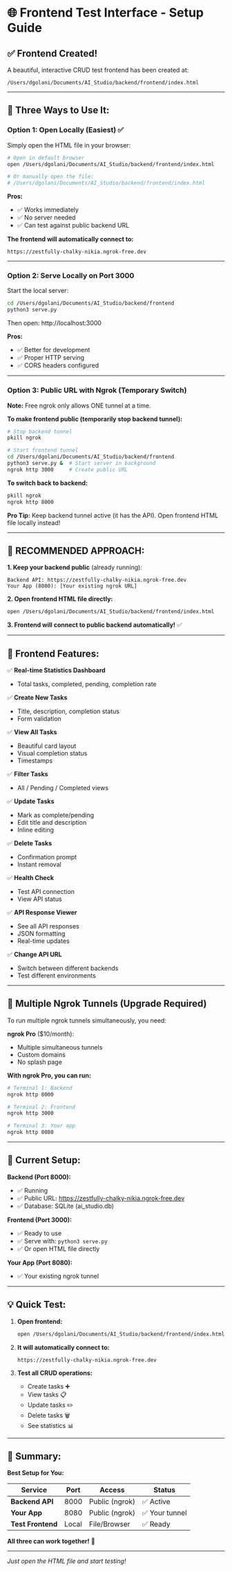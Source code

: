 # 🌐 Frontend Test Interface - Setup Guide

## ✅ Frontend Created!

A beautiful, interactive CRUD test frontend has been created at:
```
/Users/dgolani/Documents/AI_Studio/backend/frontend/index.html
```

---

## 🎯 Three Ways to Use It:

### Option 1: Open Locally (Easiest) ✅

Simply open the HTML file in your browser:

```bash
# Open in default browser
open /Users/dgolani/Documents/AI_Studio/backend/frontend/index.html

# Or manually open the file:
# /Users/dgolani/Documents/AI_Studio/backend/frontend/index.html
```

**Pros:** 
- ✅ Works immediately
- ✅ No server needed
- ✅ Can test against public backend URL

**The frontend will automatically connect to:**
```
https://zestfully-chalky-nikia.ngrok-free.dev
```

---

### Option 2: Serve Locally on Port 3000

Start the local server:

```bash
cd /Users/dgolani/Documents/AI_Studio/backend/frontend
python3 serve.py
```

Then open: http://localhost:3000

**Pros:**
- ✅ Better for development
- ✅ Proper HTTP serving
- ✅ CORS headers configured

---

### Option 3: Public URL with Ngrok (Temporary Switch)

**Note:** Free ngrok only allows ONE tunnel at a time.

**To make frontend public (temporarily stop backend tunnel):**

```bash
# Stop backend tunnel
pkill ngrok

# Start frontend tunnel
cd /Users/dgolani/Documents/AI_Studio/backend/frontend
python3 serve.py &  # Start server in background
ngrok http 3000     # Create public URL
```

**To switch back to backend:**
```bash
pkill ngrok
ngrok http 8000
```

**Pro Tip:** Keep backend tunnel active (it has the API). Open frontend HTML file locally instead!

---

## 🚀 RECOMMENDED APPROACH:

**1. Keep your backend public** (already running):
```
Backend API: https://zestfully-chalky-nikia.ngrok-free.dev
Your App (8080): [Your existing ngrok URL]
```

**2. Open frontend HTML file directly:**
```bash
open /Users/dgolani/Documents/AI_Studio/backend/frontend/index.html
```

**3. Frontend will connect to public backend automatically!** ✅

---

## 🎨 Frontend Features:

✅ **Real-time Statistics Dashboard**
- Total tasks, completed, pending, completion rate

✅ **Create New Tasks**
- Title, description, completion status
- Form validation

✅ **View All Tasks**
- Beautiful card layout
- Visual completion status
- Timestamps

✅ **Filter Tasks**
- All / Pending / Completed views

✅ **Update Tasks**
- Mark as complete/pending
- Edit title and description
- Inline editing

✅ **Delete Tasks**
- Confirmation prompt
- Instant removal

✅ **Health Check**
- Test API connection
- View API status

✅ **API Response Viewer**
- See all API responses
- JSON formatting
- Real-time updates

✅ **Change API URL**
- Switch between different backends
- Test different environments

---

## 📱 Multiple Ngrok Tunnels (Upgrade Required)

To run multiple ngrok tunnels simultaneously, you need:

**ngrok Pro** ($10/month):
- Multiple simultaneous tunnels
- Custom domains
- No splash page

**With ngrok Pro, you can run:**
```bash
# Terminal 1: Backend
ngrok http 8000

# Terminal 2: Frontend  
ngrok http 3000

# Terminal 3: Your app
ngrok http 8080
```

---

## 🔧 Current Setup:

**Backend (Port 8000):**
- ✅ Running
- ✅ Public URL: https://zestfully-chalky-nikia.ngrok-free.dev
- ✅ Database: SQLite (ai_studio.db)

**Frontend (Port 3000):**
- ✅ Ready to use
- ✅ Serve with: `python3 serve.py`
- ✅ Or open HTML file directly

**Your App (Port 8080):**
- ✅ Your existing ngrok tunnel

---

## 💡 Quick Test:

1. **Open frontend:**
   ```bash
   open /Users/dgolani/Documents/AI_Studio/backend/frontend/index.html
   ```

2. **It will automatically connect to:**
   ```
   https://zestfully-chalky-nikia.ngrok-free.dev
   ```

3. **Test all CRUD operations:**
   - Create tasks ➕
   - View tasks 📋
   - Update tasks ✏️
   - Delete tasks 🗑️
   - See statistics 📊

---

## 🎯 Summary:

**Best Setup for You:**

| Service | Port | Access | Status |
|---------|------|--------|--------|
| **Backend API** | 8000 | Public (ngrok) | ✅ Active |
| **Your App** | 8080 | Public (ngrok) | ✅ Your tunnel |
| **Test Frontend** | Local | File/Browser | ✅ Ready |

**All three can work together!** 🎉

---

*Just open the HTML file and start testing!*


